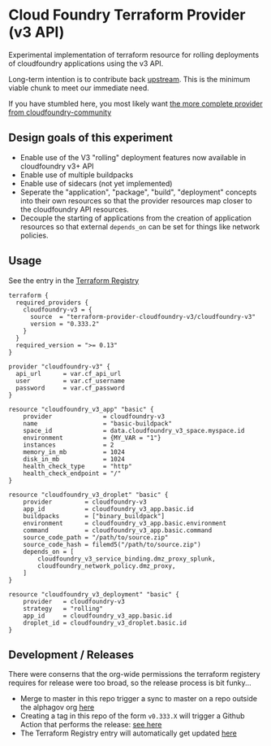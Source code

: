 # Cloud Foundry Terraform Provider (v3 API)

Experimental implementation of terraform resource for rolling deployments of
cloudfoundry applications using the v3 API.

Long-term intention is to contribute back
[upstream](https://github.com/cloudfoundry-community/terraform-provider-cloudfoundry).
This is the minimum viable
chunk to meet our immediate need.

If you have stumbled here, you most likely want
[the more complete provider from cloudfoundry-community](https://github.com/cloudfoundry-community/terraform-provider-cloudfoundry)

## Design goals of this experiment

* Enable use of the V3 "rolling" deployment features now available in cloudfoundry v3+ API
* Enable use of multiple buildpacks
* Enable use of sidecars (not yet implemented)
* Seperate the "application", "package", "build", "deployment" concepts into their own resources so that the provider resources map closer to the cloudfoundry API resources.
* Decouple the starting of applications from the creation of application resources so that external `depends_on` can be set for things like network policies.

## Usage

See the entry in the [Terraform Registry](https://registry.terraform.io/providers/terraform-provider-cloudfoundry-v3/cloudfoundry-v3/latest)

```hcl
terraform {
  required_providers {
    cloudfoundry-v3 = {
      source  = "terraform-provider-cloudfoundry-v3/cloudfoundry-v3"
      version = "0.333.2"
    }
  }
  required_version = ">= 0.13"
}

provider "cloudfoundry-v3" {
  api_url      = var.cf_api_url
  user         = var.cf_username
  password     = var.cf_password
}

resource "cloudfoundry_v3_app" "basic" {
	provider              = cloudfoundry-v3
	name                  = "basic-buildpack"
	space_id              = data.cloudfoundry_v3_space.myspace.id
	environment           = {MY_VAR = "1"}
	instances             = 2
	memory_in_mb          = 1024
	disk_in_mb            = 1024
	health_check_type     = "http"
	health_check_endpoint = "/"
}

resource "cloudfoundry_v3_droplet" "basic" {
	provider         = cloudfoundry-v3
	app_id           = cloudfoundry_v3_app.basic.id
	buildpacks       = ["binary_buildpack"]
	environment      = cloudfoundry_v3_app.basic.environment
	command          = cloudfoundry_v3_app.basic.command
	source_code_path = "/path/to/source.zip"
	source_code_hash = filemd5("/path/to/source.zip")
	depends_on = [
		cloudfoundry_v3_service_binding.dmz_proxy_splunk,
		cloudfoundry_network_policy.dmz_proxy,
	]
}

resource "cloudfoundry_v3_deployment" "basic" {
	provider   = cloudfoundry-v3
	strategy   = "rolling"
	app_id     = cloudfoundry_v3_app.basic.id
	droplet_id = cloudfoundry_v3_droplet.basic.id
}
```

## Development / Releases

There were conserns that the org-wide permissions the terraform registery
requires for release were too broad, so the release process is bit funky...

* Merge to master in this repo trigger a sync to master on a repo outside the alphagov org [here](https://github.com/terraform-provider-cloudfoundry-v3/terraform-provider-cloudfoundry-v3)
* Creating a tag in this repo of the form `v0.333.X` will trigger a Github Action that performs the release: [see here](https://github.com/terraform-provider-cloudfoundry-v3/terraform-provider-cloudfoundry-v3/actions)
* The Terraform Registry entry will automatically get updated [here](https://registry.terraform.io/providers/terraform-provider-cloudfoundry-v3/cloudfoundry-v3/latest)
